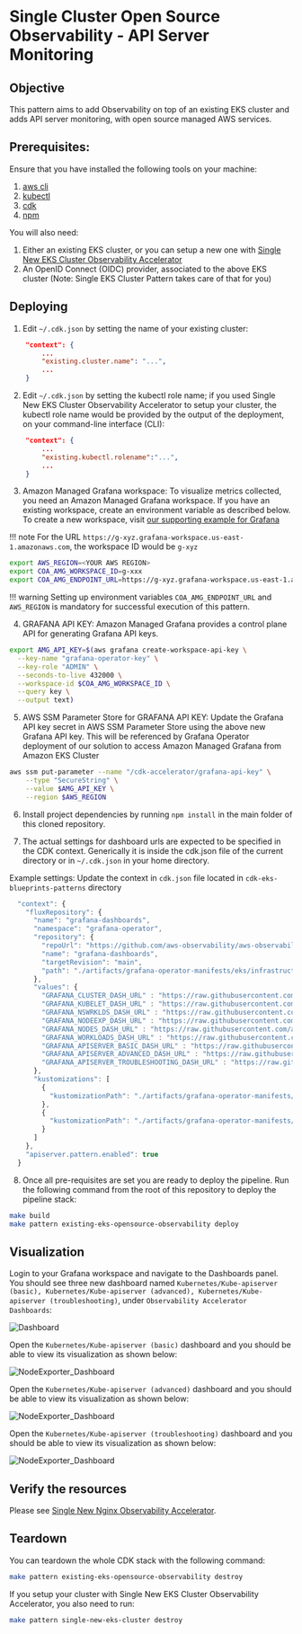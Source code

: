 # Single Cluster Open Source Observability - API Server Monitoring

## Objective 

This pattern aims to add Observability on top of an existing EKS cluster and adds API server monitoring, with open source managed AWS services.

## Prerequisites:

Ensure that you have installed the following tools on your machine:

1. [aws cli](https://docs.aws.amazon.com/cli/latest/userguide/install-cliv2.html)
2. [kubectl](https://Kubernetes.io/docs/tasks/tools/)
3. [cdk](https://docs.aws.amazon.com/cdk/v2/guide/getting_started.html#getting_started_install)
4. [npm](https://docs.npmjs.com/cli/v8/commands/npm-install)

You will also need:

1. Either an existing EKS cluster, or you can setup a new one with  [Single New EKS Cluster Observability Accelerator](../single-new-eks-observability-accelerators/single-new-eks-cluster.md)
2. An OpenID Connect (OIDC) provider, associated to the above EKS cluster (Note: Single EKS Cluster Pattern takes care of that for you)

## Deploying

1. Edit `~/.cdk.json` by setting the name of your existing cluster:

```json
    "context": {
        ...
        "existing.cluster.name": "...",
        ...
    }
```

2. Edit `~/.cdk.json` by setting the kubectl role name; if you used Single New EKS Cluster Observability Accelerator to setup your cluster, the kubectl role name would be provided by the output of the deployment, on your command-line interface (CLI):

```json
    "context": {
        ...
        "existing.kubectl.rolename":"...",
        ...
    }
```

3. Amazon Managed Grafana workspace: To visualize metrics collected, you need an Amazon Managed Grafana workspace. If you have an existing workspace, create an environment variable as described below. To create a new workspace, visit [our supporting example for Grafana](https://aws-observability.github.io/terraform-aws-observability-accelerator/helpers/managed-grafana/)

!!! note
For the URL `https://g-xyz.grafana-workspace.us-east-1.amazonaws.com`, the workspace ID would be `g-xyz`

```bash
export AWS_REGION=<YOUR AWS REGION>
export COA_AMG_WORKSPACE_ID=g-xxx
export COA_AMG_ENDPOINT_URL=https://g-xyz.grafana-workspace.us-east-1.amazonaws.com
```

!!! warning
Setting up environment variables `COA_AMG_ENDPOINT_URL` and `AWS_REGION` is mandatory for successful execution of this pattern.

4. GRAFANA API KEY: Amazon Managed Grafana provides a control plane API for generating Grafana API keys.

```bash
export AMG_API_KEY=$(aws grafana create-workspace-api-key \
  --key-name "grafana-operator-key" \
  --key-role "ADMIN" \
  --seconds-to-live 432000 \
  --workspace-id $COA_AMG_WORKSPACE_ID \
  --query key \
  --output text)
```

5. AWS SSM Parameter Store for GRAFANA API KEY: Update the Grafana API key secret in AWS SSM Parameter Store using the above new Grafana API key. This will be referenced by Grafana Operator deployment of our solution to access Amazon Managed Grafana from Amazon EKS Cluster

```bash
aws ssm put-parameter --name "/cdk-accelerator/grafana-api-key" \
    --type "SecureString" \
    --value $AMG_API_KEY \
    --region $AWS_REGION
```

6. Install project dependencies by running `npm install` in the main folder of this cloned repository.

7. The actual settings for dashboard urls are expected to be specified in the CDK context. Generically it is inside the cdk.json file of the current directory or in `~/.cdk.json` in your home directory.

Example settings: Update the context in `cdk.json` file located in `cdk-eks-blueprints-patterns` directory

```typescript
  "context": {
    "fluxRepository": {
      "name": "grafana-dashboards",
      "namespace": "grafana-operator",
      "repository": {
        "repoUrl": "https://github.com/aws-observability/aws-observability-accelerator",
        "name": "grafana-dashboards",
        "targetRevision": "main",
        "path": "./artifacts/grafana-operator-manifests/eks/infrastructure"
      },
      "values": {
        "GRAFANA_CLUSTER_DASH_URL" : "https://raw.githubusercontent.com/aws-observability/aws-observability-accelerator/main/artifacts/grafana-dashboards/eks/infrastructure/cluster.json",
        "GRAFANA_KUBELET_DASH_URL" : "https://raw.githubusercontent.com/aws-observability/aws-observability-accelerator/main/artifacts/grafana-dashboards/eks/infrastructure/kubelet.json",
        "GRAFANA_NSWRKLDS_DASH_URL" : "https://raw.githubusercontent.com/aws-observability/aws-observability-accelerator/main/artifacts/grafana-dashboards/eks/infrastructure/namespace-workloads.json",
        "GRAFANA_NODEEXP_DASH_URL" : "https://raw.githubusercontent.com/aws-observability/aws-observability-accelerator/main/artifacts/grafana-dashboards/eks/infrastructure/nodeexporter-nodes.json",
        "GRAFANA_NODES_DASH_URL" : "https://raw.githubusercontent.com/aws-observability/aws-observability-accelerator/main/artifacts/grafana-dashboards/eks/infrastructure/nodes.json",
        "GRAFANA_WORKLOADS_DASH_URL" : "https://raw.githubusercontent.com/aws-observability/aws-observability-accelerator/main/artifacts/grafana-dashboards/eks/infrastructure/workloads.json",
        "GRAFANA_APISERVER_BASIC_DASH_URL" : "https://raw.githubusercontent.com/aws-observability/aws-observability-accelerator/main/artifacts/grafana-dashboards/eks/apiserver/apiserver-basic.json",
        "GRAFANA_APISERVER_ADVANCED_DASH_URL" : "https://raw.githubusercontent.com/aws-observability/aws-observability-accelerator/main/artifacts/grafana-dashboards/eks/apiserver/apiserver-advanced.json",
        "GRAFANA_APISERVER_TROUBLESHOOTING_DASH_URL" : "https://raw.githubusercontent.com/aws-observability/aws-observability-accelerator/main/artifacts/grafana-dashboards/eks/apiserver/apiserver-troubleshooting.json"
      },
      "kustomizations": [
        {
          "kustomizationPath": "./artifacts/grafana-operator-manifests/eks/infrastructure"
        },
        {
          "kustomizationPath": "./artifacts/grafana-operator-manifests/eks/apiserver"
        }
      ]
    },
    "apiserver.pattern.enabled": true
  }
```

8. Once all pre-requisites are set you are ready to deploy the pipeline. Run the following command from the root of this repository to deploy the pipeline stack:

```bash
make build
make pattern existing-eks-opensource-observability deploy
```


## Visualization

Login to your Grafana workspace and navigate to the Dashboards panel. You should see three new dashboard named `Kubernetes/Kube-apiserver (basic), Kubernetes/Kube-apiserver (advanced), Kubernetes/Kube-apiserver (troubleshooting)`, under `Observability Accelerator Dashboards`:

![Dashboard](../images/all-dashboards-apiserver.png)

Open the `Kubernetes/Kube-apiserver (basic)` dashboard and you should be able to view its visualization as shown below:

![NodeExporter_Dashboard](../images/apiserver-basic.png)

Open the `Kubernetes/Kube-apiserver (advanced)` dashboard and you should be able to view its visualization as shown below:

![NodeExporter_Dashboard](../images/apiserver-advanced.png)

Open the `Kubernetes/Kube-apiserver (troubleshooting)` dashboard and you should be able to view its visualization as shown below:

![NodeExporter_Dashboard](../images/apiserver-troubleshooting.png)


## Verify the resources

Please see [Single New Nginx Observability Accelerator](../single-new-eks-observability-accelerators/single-new-eks-nginx-opensource-observability.md).

## Teardown

You can teardown the whole CDK stack with the following command:

```bash
make pattern existing-eks-opensource-observability destroy
```

If you setup your cluster with Single New EKS Cluster Observability Accelerator, you also need to run:

```bash
make pattern single-new-eks-cluster destroy
```
